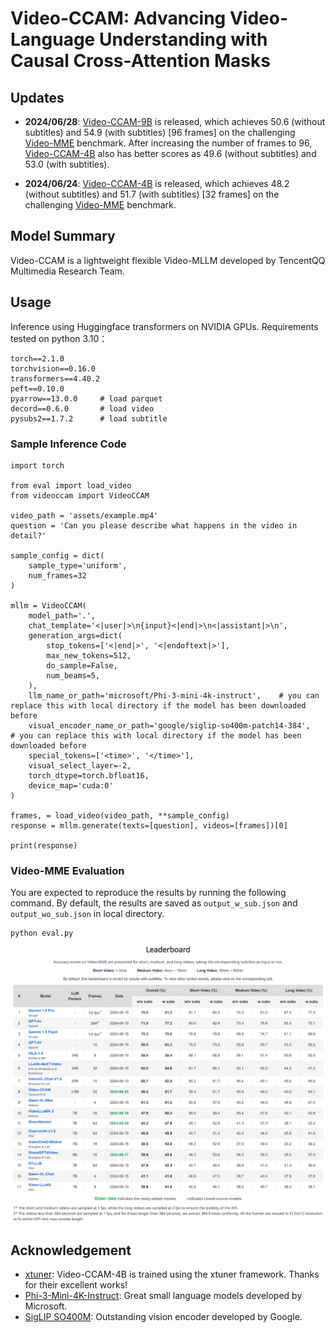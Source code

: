 # Video-CCAM: Advancing Video-Language Understanding with Causal Cross-Attention Masks

## Updates

- **2024/06/28**: [Video-CCAM-9B](https://huggingface.co/JaronTHU/Video-CCAM-9B) is released, which achieves 50.6 (without subtitles) and 54.9 (with subtitles) [96 frames] on the challenging [Video-MME](https://video-mme.github.io/home_page.html) benchmark. After increasing the number of frames to 96, [Video-CCAM-4B](https://huggingface.co/JaronTHU/Video-CCAM-4B) also has better scores as 49.6 (without subtitles) and 53.0 (with subtitles).

- **2024/06/24**: [Video-CCAM-4B](https://huggingface.co/JaronTHU/Video-CCAM-4B) is released, which achieves 48.2 (without subtitles) and 51.7 (with subtitles) [32 frames] on the challenging [Video-MME](https://video-mme.github.io/home_page.html) benchmark.

## Model Summary

Video-CCAM is a lightweight flexible Video-MLLM developed by TencentQQ Multimedia Research Team.

## Usage

Inference using Huggingface transformers on NVIDIA GPUs. Requirements tested on python 3.10：
```
torch==2.1.0
torchvision==0.16.0
transformers==4.40.2
peft==0.10.0
pyarrow==13.0.0     # load parquet
decord==0.6.0       # load video
pysubs2==1.7.2      # load subtitle
```

### Sample Inference Code

```
import torch

from eval import load_video
from videoccam import VideoCCAM

video_path = 'assets/example.mp4'
question = 'Can you please describe what happens in the video in detail?'

sample_config = dict(
    sample_type='uniform',
    num_frames=32
)

mllm = VideoCCAM(
    model_path='.',
    chat_template='<|user|>\n{input}<|end|>\n<|assistant|>\n',
    generation_args=dict(
        stop_tokens=['<|end|>', '<|endoftext|>'],
        max_new_tokens=512,
        do_sample=False,
        num_beams=5,
    ),
    llm_name_or_path='microsoft/Phi-3-mini-4k-instruct',    # you can replace this with local directory if the model has been downloaded before
    visual_encoder_name_or_path='google/siglip-so400m-patch14-384',     # you can replace this with local directory if the model has been downloaded before
    special_tokens=['<time>', '</time>'],
    visual_select_layer=-2,
    torch_dtype=torch.bfloat16,
    device_map='cuda:0'
)

frames, = load_video(video_path, **sample_config)
response = mllm.generate(texts=[question], videos=[frames])[0]

print(response)
```

### Video-MME Evaluation

You are expected to reproduce the results by running the following command. By default, the results are saved as `output_w_sub.json` and `output_wo_sub.json` in local directory.

```
python eval.py
```

![title](assets/videomme_leaderboard_20240624.png)

## Acknowledgement

* [xtuner](https://github.com/InternLM/xtuner): Video-CCAM-4B is trained using the xtuner framework. Thanks for their excellent works!
* [Phi-3-Mini-4K-Instruct](https://huggingface.co/microsoft/Phi-3-mini-4k-instruct): Great small language models developed by Microsoft.
* [SigLIP SO400M](https://huggingface.co/google/siglip-so400m-patch14-384): Outstanding vision encoder developed by Google.

